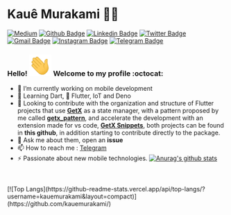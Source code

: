 # Kauê Murakami :man_technologist:
[![Medium](https://img.shields.io/badge/Medium-black?style=for-the-badge&logo=Medium)](https://medium.com/@kauetmurakami)
[![Github Badge](https://img.shields.io/badge/-Github-000?style=for-the-badge&logo=Github&logoColor=white&link=https://github.com/lucasgdb)](https://github.com/kauemurakami)
[![Linkedin Badge](https://img.shields.io/badge/-LinkedIn-blue?style=for-the-badge&logo=Linkedin&logoColor=white&link=https://www.linkedin.com/in/rebeccamanzi/)](https://www.linkedin.com/in/kauemurakami/)
[![Twitter Badge](https://img.shields.io/badge/-Twitter-1ca0f1?style=for-the-badge&labelColor=1ca0f1&logo=twitter&logoColor=white&link=https://twitter.com/lgdbittencourt)](https://twitter.com/kauemurakami)
[![Gmail Badge](https://img.shields.io/badge/-Gmail-c14438?style=for-the-badge&logo=Gmail&logoColor=white&link=mailto:rebeccamanzi@gmail.com)](mailto:kauetmurakami@gmail.com)
[![Instagram Badge](https://img.shields.io/badge/-Instagram-C13584?style=for-the-badge&labelColor=C13584&logo=instagram&logoColor=white&link=https://www.instagram.com/codepwr/)](https://www.instagram.com/kauemurakami/)
[![Telegram Badge](https://img.shields.io/badge/-@getx_pattern_group-blue?style=for-the-badge&labelColor=blue&logo=telegram&logoColor=white&link=https://t.me/joinchat/PhdbJRmsZNpAqSLJL6bH7g)](https://t.me/joinchat/PhdbJRmsZNpAqSLJL6bH7g)
### Hello! <img style="margin: 0 auto" src="https://github.com/ABSphreak/ABSphreak/blob/master/gifs/Hi.gif" height="50"> Welcome to my profile :octocat:

- 🔭 I’m currently working on mobile development
- 🌱 Learning Dart, 💙 Flutter, IoT and Deno
- 👯 Looking to contribute with the organization and structure of Flutter projects that use [**GetX**](https://pub.dev/packages/get) as a state manager, with a pattern proposed by me called [**getx_pattern**](https://kauemurakami.github.io/getx_pattern), and accelerate the development with an extension made for vs code, [**GetX Snippets**](https://marketplace.visualstudio.com/items?itemName=get-snippets.get-snippets), both projects can be found in **this github**, in addition starting to contribute directly to the package.
- 💬 Ask me about them, open an **issue**
- 📫 How to reach me : [Telegram](https://t.me/kauemurakami)
- ⚡ Passionate about new mobile technologies.
[![Anurag's github stats](https://github-readme-stats.vercel.app/api?username=kauemurakami&count_private=true&theme=buefy&show_icons=true)](https://github.com/kauemurakami)
</br>
</br>
[![Top Langs](https://github-readme-stats.vercel.app/api/top-langs/?username=kauemurakami&layout=compact)](https://github.com/kauemurakami/)


